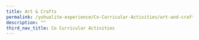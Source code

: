 ```yaml
---
title: Art & Crafts
permalink: /yuhualite-experience/Co-Curricular-Activities/art-and-crafts
description: ""
third_nav_title: Co Curricular Activities
---
```


